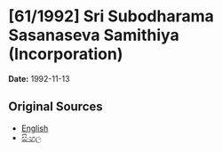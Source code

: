 # [61/1992] Sri Subodharama Sasanaseva Samithiya (Incorporation)

**Date:** 1992-11-13

## Original Sources

- [English](https://documents.gov.lk/view/acts/1992/11/61-1992_E.pdf)
- [සිංහල](https://documents.gov.lk/view/acts/1992/11/61-1992_S.pdf)
